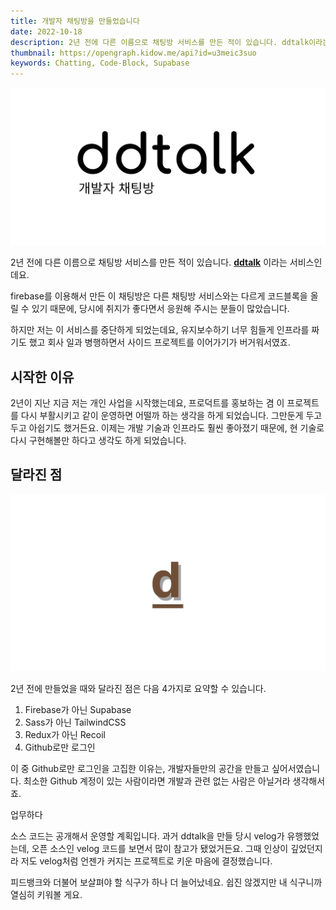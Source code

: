 ```yaml
---
title: 개발자 채팅방을 만들었습니다
date: 2022-10-18
description: 2년 전에 다른 이름으로 채팅방 서비스를 만든 적이 있습니다. ddtalk이라는 서비스인데요.
thumbnail: https://opengraph.kidow.me/api?id=u3meic3suo
keywords: Chatting, Code-Block, Supabase
---
```


![2년 전 만든 채팅방 서비스](ddtalk.png)

2년 전에 다른 이름으로 채팅방 서비스를 만든 적이 있습니다. [**ddtalk**](https://github.com/kidow/ddtalk) 이라는 서비스인데요.

firebase를 이용해서 만든 이 채팅방은 다른 채팅방 서비스와는 다르게 코드블록을 올릴 수 있기 때문에, 당시에 취지가 좋다면서 응원해 주시는 분들이 많았습니다.

하지만 저는 이 서비스를 중단하게 되었는데요, 유지보수하기 너무 힘들게 인프라를 짜기도 했고 회사 일과 병행하면서 사이드 프로젝트를 이어가기가 버거워서였죠.

## 시작한 이유

2년이 지난 지금 저는 개인 사업을 시작했는데요, 프로덕트를 홍보하는 겸 이 프로젝트를 다시 부활시키고 같이 운영하면 어떨까 하는 생각을 하게 되었습니다. 그만둔게 두고두고 아쉽기도 했거든요. 이제는 개발 기술과 인프라도 훨씬 좋아졌기 때문에, 현 기술로 다시 구현해볼만 하다고 생각도 하게 되었습니다.

## 달라진 점

![Coddee라는 이름으로 새롭게 탄생](coddee.png)

2년 전에 만들었을 때와 달라진 점은 다음 4가지로 요약할 수 있습니다.

1. Firebase가 아닌 Supabase
2. Sass가 아닌 TailwindCSS
3. Redux가 아닌 Recoil
4. Github로만 로그인

이 중 Github로만 로그인을 고집한 이유는, 개발자들만의 공간을 만들고 싶어서였습니다. 최소한 Github 계정이 있는 사람이라면 개발과 관련 없는 사람은 아닐거라 생각해서죠.

업무하다

소스 코드는 공개해서 운영할 계획입니다. 과거 ddtalk을 만들 당시 velog가 유행했었는데, 오픈 소스인 velog 코드를 보면서 많이 참고가 됐었거든요. 그때 인상이 깊었던지라 저도 velog처럼 언젠가 커지는 프로젝트로 키운 마음에 결정했습니다.

피드뱅크와 더불어 보살펴야 할 식구가 하나 더 늘어났네요. 쉽진 않겠지만 내 식구니까 열심히 키워볼 게요.

